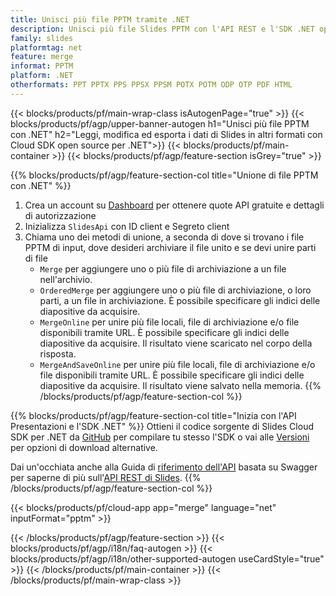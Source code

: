 ```yaml
---
title: Unisci più file PPTM tramite .NET
description: Unisci più file Slides PPTM con l'API REST e l'SDK .NET open source
family: slides
platformtag: net
feature: merge
informat: PPTM
platform: .NET
otherformats: PPT PPTX PPS PPSX PPSM POTX POTM ODP OTP PDF HTML
---
```


{{< blocks/products/pf/main-wrap-class isAutogenPage="true" >}}
{{< blocks/products/pf/agp/upper-banner-autogen h1="Unisci più file PPTM con .NET" h2="Leggi, modifica ed esporta i dati di Slides in altri formati con Cloud SDK open source per .NET">}}
{{< blocks/products/pf/main-container >}}
{{< blocks/products/pf/agp/feature-section isGrey="true" >}}

{{% blocks/products/pf/agp/feature-section-col title="Unione di file PPTM con .NET" %}}
1. Crea un account su <a href="https://dashboard.aspose.cloud/">Dashboard</a> per ottenere quote API gratuite e dettagli di autorizzazione
1. Inizializza ```SlidesApi``` con ID client e Segreto client
1. Chiama uno dei metodi di unione, a seconda di dove si trovano i file PPTM di input, dove desideri archiviare il file unito e se devi unire parti di file
    - ```Merge``` per aggiungere uno o più file di archiviazione a un file nell'archivio.
    - ```OrderedMerge``` per aggiungere uno o più file di archiviazione, o loro parti, a un file in archiviazione. È possibile specificare gli indici delle diapositive da acquisire.
    - ```MergeOnline``` per unire più file locali, file di archiviazione e/o file disponibili tramite URL. È possibile specificare gli indici delle diapositive da acquisire. Il risultato viene scaricato nel corpo della risposta.
    - ```MergeAndSaveOnline``` per unire più file locali, file di archiviazione e/o file disponibili tramite URL. È possibile specificare gli indici delle diapositive da acquisire. Il risultato viene salvato nella memoria.
{{% /blocks/products/pf/agp/feature-section-col %}}

{{% blocks/products/pf/agp/feature-section-col title="Inizia con l'API Presentazioni e l'SDK .NET" %}}
Ottieni il codice sorgente di Slides Cloud SDK per .NET da [GitHub](https://github.com/aspose-slides-cloud/aspose-slides-cloud-dotnet) per compilare tu stesso l'SDK o vai alle [Versioni](https://releases.aspose.cloud/) per opzioni di download alternative.

Dai un'occhiata anche alla Guida di [riferimento dell'API](https://apireference.aspose.cloud/slides/) basata su Swagger per saperne di più sull'[API REST di Slides](https://products.aspose.cloud/slides/curl/).
{{% /blocks/products/pf/agp/feature-section-col %}}

{{< blocks/products/pf/cloud-app app="merge" language="net" inputFormat="pptm" >}}

{{< /blocks/products/pf/agp/feature-section >}}
{{< blocks/products/pf/agp/i18n/faq-autogen >}}
{{< blocks/products/pf/agp/i18n/other-supported-autogen useCardStyle="true" >}}
{{< /blocks/products/pf/main-container >}}
{{< /blocks/products/pf/main-wrap-class >}}
